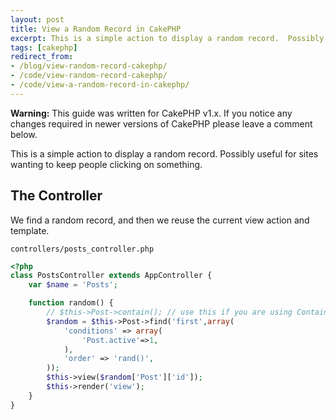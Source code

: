 ```yaml
---
layout: post
title: View a Random Record in CakePHP
excerpt: This is a simple action to display a random record.  Possibly useful for sites wanting to keep people clicking on something.
tags: [cakephp]
redirect_from:
- /blog/view-random-record-cakephp/
- /code/view-random-record-cakephp/
- /code/view-a-random-record-in-cakephp/
---
```


<div class="alert alert-warning" role="alert">
	<p><strong>Warning:</strong> This guide was written for <span class="label label-primary">CakePHP v1.x</span>. If you notice any changes required in newer versions of CakePHP please leave a comment below.</p>
</div>

This is a simple action to display a random record.  Possibly useful for sites wanting to keep people clicking on something.


## The Controller

We find a random record, and then we reuse the current view action and template.

`controllers/posts_controller.php`

```php
<?php
class PostsController extends AppController {
	var $name = 'Posts';

	function random() {
		// $this->Post->contain(); // use this if you are using Containable
		$random = $this->Post->find('first',array(
			'conditions' => array(
				'Post.active'=>1,
			),
			'order' => 'rand()',
		));
		$this->view($random['Post']['id']);
		$this->render('view');
	}
}
```
